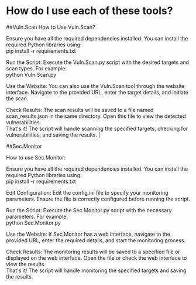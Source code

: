 # How do I use each of these tools?

##Vuln.Scan
How to Use Vuln.Scan?

Ensure you have all the required dependencies installed. You can install the required Python libraries using:  
pip install -r requirements.txt

Run the Script: Execute the Vuln.Scan.py script with the desired targets and scan types. For example:  
python Vuln.Scan.py

Use the Website: You can also use the Vuln.Scan tool through the website interface. Navigate to the provided URL, enter the target details, and initiate the scan.  

Check Results: The scan results will be saved to a file named scan_results.json in the same directory. Open this file to view the detected vulnerabilities.  
That's it! The script will handle scanning the specified targets, checking for vulnerabilities, and saving the results.  |

##Sec.Monitor

How to use Sec.Monitor:

Ensure you have all the required dependencies installed. You can install the required Python libraries using:  
pip install -r requirements.txt 

Edit Configuration: Edit the config.ini file to specify your monitoring parameters. Ensure the file is correctly configured before running the script.  

Run the Script: Execute the Sec.Monitor.py script with the necessary parameters. For example:  
python Sec.Monitor.py

Use the Website: If Sec.Monitor has a web interface, navigate to the provided URL, enter the required details, and start the monitoring process.  

Check Results: The monitoring results will be saved to a specified file or displayed on the web interface. Open the file or check the web interface to view the results.  
That's it! The script will handle monitoring the specified targets and saving the results.
